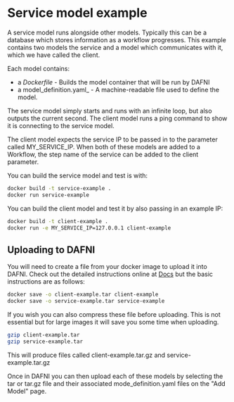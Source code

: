 # Service model example

A service model runs alongside other models. 
Typically this can be a database which stores information as a workflow progresses. This example contains two models the service and a model which communicates with it, which we have called the client.

Each model contains:
- a _Dockerfile_ - Builds the model container that will be run by DAFNI
- a model_definition.yaml_ - A machine-readable file used to define the model.

The service model simply starts and runs with an infinite loop, but also outputs the current second. The client model runs a ping command to show it is connecting to the service model.

The client model expects the service IP to be passed in to the parameter called MY_SERVICE_IP. When both of these models are added to a Workflow, the step name of the service can be added to the client parameter.

You can build the service model and test is with:
```bash
docker build -t service-example .
docker run service-example
```

You can build the client model and test it by also passing in an example IP:

```bash
docker build -t client-example .
docker run -e MY_SERVICE_IP=127.0.0.1 client-example
```

## Uploading to DAFNI

You will need to create a file from your docker image to upload it into DAFNI. Check out the detailed instructions online at [Docs](https://docs.secure.dafni.rl.ac.uk/docs/how-to/models/how-to-upload-a-model/) but the basic instructions are as follows:

```bash
docker save -o client-example.tar client-example
docker save -o service-example.tar service-example
```

If you wish you can also compress these file before uploading. This is not essential but for large images it will save you some time when uploading.

```bash
gzip client-example.tar
gzip service-example.tar
```
This will produce files called client-example.tar.gz and service-example.tar.gz

Once in DAFNI you can then upload each of these models by selecting the tar or tar.gz file and their associated mode_definition.yaml files on the "Add Model" page.